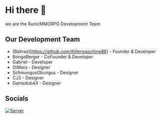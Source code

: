 # Hi there 👋

we are the RunicMMORPG Development Team

## Our Development Team
* (Baltraz)[https://github.com/Killermaschine88] - Founder & Developer
* BongoBerger - CoFounder & Developer
* Gabriel - Developer
* OiMars - Designer
* SchmungusObungus - Designer
* CJ3 - Designer
* Gamedub44 - Designer

## Socials
<p align="left">
  <a href="https://discord.gg/QgzFWfhV9Y" target="_blank"><img alt="Server" src="https://img.shields.io/badge/-Server-4e5d94?style=for-the-badge&logo=Discord&logoColor=white"></a>
</p>
